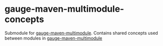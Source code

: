 # gauge-maven-multimodule-concepts
Submodule for [gauge-maven-multimodule](https://github.com/nehashri/gauge-maven-multimodule.git). Contains shared concepts used between modules in [gauge-maven-multimodule](https://github.com/nehashri/gauge-maven-multimodule.git)

